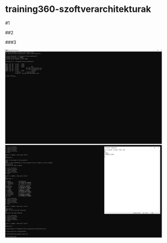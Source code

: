 # training360-szoftverarchitekturak


#1

##2

###3

![cli1](/1%20standalone-cli/cli_screenshot1.jpg "cli screenshot 1")
![cli2](/1%20standalone-cli/cli_screenshot2.jpg)
